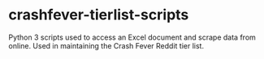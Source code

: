 # crashfever-tierlist-scripts
Python 3 scripts used to access an Excel document and scrape data from online. Used in maintaining the Crash Fever Reddit tier list.
